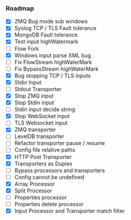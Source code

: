 ### Roadmap
* [x] ZMQ Bug mode sub windows
* [x] Syslog TCP / TLS Fault tolerance
* [x] MongoDB Fault tolerance
* [x] Test input highWatermark
* [ ] Flow Fork
* [x] Windows input parse XML bug
* [ ] Fix FlowStream highWaterMark
* [ ] Fix BypassStream highWaterMark
* [x] Bug stopping TCP / TLS inputs
* [x] Stdin Input
* [ ] Stdout Transporter
* [x] Stop ZMQ input
* [x] Stop Stdin input
* [ ] Stdin input decide string
* [x] Stop WebSocket input
* [ ] TLS Websocket input
* [x] ZMQ transporter
* [ ] LevelDB transporter
* [ ] Refactor transporter pause / resume
* [ ] Config file relative paths
* [x] HTTP Post Transporter
* [x] Transporters as Duplex
* [ ] Bypass processors and transporters
* [ ] Config cannot be undefined
* [x] Array Processor
* [x] Split Processor
* [ ] Properties processor
* [ ] Properties delete processor
* [x] Input Processor and Transporter match filter
